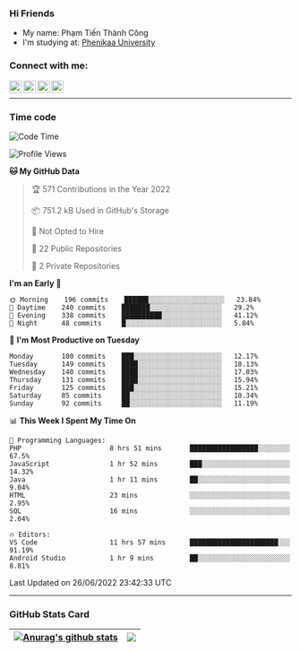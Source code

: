 ### Hi Friends

- My name: Phạm Tiến Thành Công
- I'm studying at: [Phenikaa University]


### Connect with me:
[<img align="left" alt="PhamTienThanhCong | Facebook" width="22px" src="https://upload.wikimedia.org/wikipedia/commons/thumb/1/16/Facebook-icon-1.png/640px-Facebook-icon-1.png" />][facebook]
[<img align="left" alt="PhamTienThanhCong | Zalo" width="22px" src="https://www.anphatpc.com.vn/template/anphat_2020v2/images/icon-zalo.jpg" />][zalo]
[<img align="left" alt="PhamTienThanhCong | LinkedIn" width="22px" src="https://cdn3.iconfinder.com/data/icons/inficons/512/linkedin.png" />][linkedin]
[<img align="left" alt="PhamTienThanhCong | tiktok" width="22px" src="https://cdn.worldvectorlogo.com/logos/tiktok-logo.svg" />][tiktok]

<br />

---

### Time code

<!--START_SECTION:waka-->
![Code Time](http://img.shields.io/badge/Code%20Time-454%20hrs%2050%20mins-blue)

![Profile Views](http://img.shields.io/badge/Profile%20Views-4-blue)

**🐱 My GitHub Data** 

> 🏆 571 Contributions in the Year 2022
 > 
> 📦 751.2 kB Used in GitHub's Storage 
 > 
> 🚫 Not Opted to Hire
 > 
> 📜 22 Public Repositories 
 > 
> 🔑 2 Private Repositories  
 > 
**I'm an Early 🐤** 

```text
🌞 Morning    196 commits    ██████░░░░░░░░░░░░░░░░░░░   23.84% 
🌆 Daytime    240 commits    ███████░░░░░░░░░░░░░░░░░░   29.2% 
🌃 Evening    338 commits    ██████████░░░░░░░░░░░░░░░   41.12% 
🌙 Night      48 commits     █░░░░░░░░░░░░░░░░░░░░░░░░   5.84%

```
📅 **I'm Most Productive on Tuesday** 

```text
Monday       100 commits    ███░░░░░░░░░░░░░░░░░░░░░░   12.17% 
Tuesday      149 commits    ████░░░░░░░░░░░░░░░░░░░░░   18.13% 
Wednesday    140 commits    ████░░░░░░░░░░░░░░░░░░░░░   17.03% 
Thursday     131 commits    ████░░░░░░░░░░░░░░░░░░░░░   15.94% 
Friday       125 commits    ███░░░░░░░░░░░░░░░░░░░░░░   15.21% 
Saturday     85 commits     ██░░░░░░░░░░░░░░░░░░░░░░░   10.34% 
Sunday       92 commits     ██░░░░░░░░░░░░░░░░░░░░░░░   11.19%

```


📊 **This Week I Spent My Time On** 

```text
💬 Programming Languages: 
PHP                      8 hrs 51 mins       █████████████████░░░░░░░░   67.5% 
JavaScript               1 hr 52 mins        ███░░░░░░░░░░░░░░░░░░░░░░   14.32% 
Java                     1 hr 11 mins        ██░░░░░░░░░░░░░░░░░░░░░░░   9.04% 
HTML                     23 mins             ░░░░░░░░░░░░░░░░░░░░░░░░░   2.95% 
SQL                      16 mins             ░░░░░░░░░░░░░░░░░░░░░░░░░   2.04%

🔥 Editors: 
VS Code                  11 hrs 57 mins      ██████████████████████░░░   91.19% 
Android Studio           1 hr 9 mins         ██░░░░░░░░░░░░░░░░░░░░░░░   8.81%

```


 Last Updated on 26/06/2022 23:42:33 UTC
<!--END_SECTION:waka-->

---

### GitHub Stats Card

| <a href="https://github.com/phamtienthanhcong"><img align="center" src="https://github-readme-stats.vercel.app/api?username=PhamTienThanhCong&show_icons=true&include_all_commits=true&theme=buefy&hide_border=true&theme=ocean_dark" alt="Anurag's github stats" /></a> | <a href="https://github.com/phamtienthanhcong"><img align="center" src="https://github-readme-stats.vercel.app/api/top-langs/?username=PhamTienThanhCong&layout=compact&theme=buefy&hide_border=true&theme=ocean_dark" /></a> |
| ------------- | ------------- |

[Phenikaa University]: https://phenikaa-uni.edu.vn/vi
[facebook]: https://www.facebook.com/phamtienthanhcong
[linkedin]: https://linkedin.com/in/phamtienthanhcong
[zalo]: https://zalo.me/0396396332
[tiktok]: https://www.tiktok.com/@phamtienthanhcong
[web]: https://github.com/PhamTienThanhCong/web_dev
[min project]: https://github.com/PhamTienThanhCong/Project-Of-Web
[c and cpp]: https://github.com/PhamTienThanhCong/Code_C_and_Cpro
[python]: https://github.com/PhamTienThanhCong/Python_beginer
